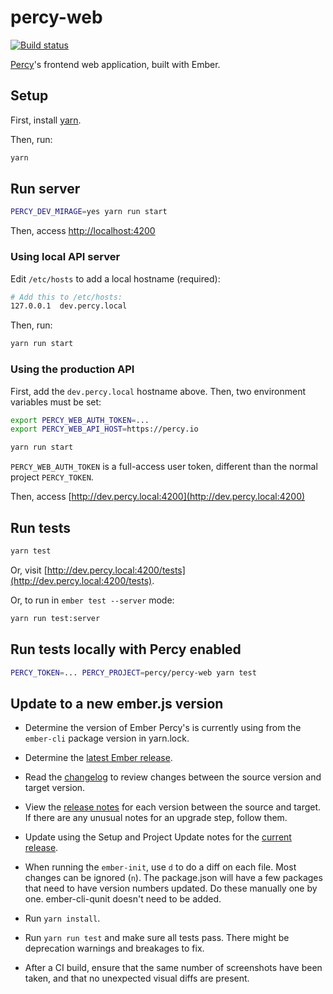# percy-web

[![Build status](https://badge.buildkite.com/c5a2ecb69c413ef1b2709d9c256edb4a17c1922b23f38bbefe.svg)](https://buildkite.com/percy/test-web)

[Percy](https://percy.io)'s frontend web application, built with Ember.

## Setup

First, install [yarn](https://yarnpkg.com).

Then, run:

```bash
yarn
```

## Run server

```bash
PERCY_DEV_MIRAGE=yes yarn run start
```

Then, access [http://localhost:4200](http://localhost:4200)

### Using local API server

Edit `/etc/hosts` to add a local hostname (required):

```bash
# Add this to /etc/hosts:
127.0.0.1  dev.percy.local
```

Then, run:

```bash
yarn run start
```

### Using the production API

First, add the `dev.percy.local` hostname above. Then, two environment variables must be set:

```bash
export PERCY_WEB_AUTH_TOKEN=...
export PERCY_WEB_API_HOST=https://percy.io

yarn run start
```

`PERCY_WEB_AUTH_TOKEN` is a full-access user token, different than the normal project `PERCY_TOKEN`.

Then, access [http://dev.percy.local:4200](http://dev.percy.local:4200)

## Run tests

```bash
yarn test
````

Or, visit [http://dev.percy.local:4200/tests](http://dev.percy.local:4200/tests).

Or, to run in `ember test --server` mode:

```bash
yarn run test:server
```

## Run tests locally with Percy enabled

```bash
PERCY_TOKEN=... PERCY_PROJECT=percy/percy-web yarn test
```

## Update to a new ember.js version
- Determine the version of Ember Percy's is currently using from the `ember-cli` package version in yarn.lock.

- Determine the [latest Ember release](https://github.com/ember-cli/ember-cli/releases/latest).

- Read the [changelog](https://github.com/emberjs/ember.js/blob/master/CHANGELOG.md) to review changes between the source version and target version.  

- View the [release notes](https://github.com/ember-cli/ember-cli/releases) for each version between the source and target.  If there are any unusual notes for an upgrade step, follow them.

- Update using the Setup and Project Update notes for the [current release](https://github.com/ember-cli/ember-cli/releases/latest).

- When running the `ember-init`, use `d` to do a diff on each file.  Most changes can be ignored (`n`).  The package.json will have a few packages that need to have version numbers updated.  Do these manually one by one.  ember-cli-qunit doesn't need to be added.

- Run `yarn install`.

- Run `yarn run test` and make sure all tests pass.  There might be deprecation warnings and breakages to fix.  

- After a CI build, ensure that the same number of screenshots have been taken, and that no unexpected visual diffs are present.
